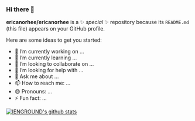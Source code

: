 ### Hi there 👋


**ericanorhee/ericanorhee** is a ✨ _special_ ✨ repository because its `README.md` (this file) appears on your GitHub profile.

Here are some ideas to get you started:

- 🔭 I’m currently working on ...
- 🌱 I’m currently learning ...
- 👯 I’m looking to collaborate on ...
- 🤔 I’m looking for help with ...
- 💬 Ask me about ...
- 📫 How to reach me: ...
- 😄 Pronouns: ...
- ⚡ Fun fact: ...

[![IENGROUND's github stats](https://github-readme-stats.vercel.app/api?username=ericanorhee)](https://github.com/anuraghazra/github-readme-stats)
